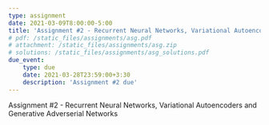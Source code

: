 ```yaml
---
type: assignment
date: 2021-03-09T8:00:00-5:00
title: 'Assignment #2 - Recurrent Neural Networks, Variational Autoencoders and Generative Adverserial Networks'
# pdf: /static_files/assignments/asg.pdf
# attachment: /static_files/assignments/asg.zip
# solutions: /static_files/assignments/asg_solutions.pdf
due_event: 
    type: due
    date: 2021-03-28T23:59:00+3:30
    description: 'Assignment #2 due'
---
```

Assignment #2 - Recurrent Neural Networks, Variational Autoencoders and Generative Adverserial Networks